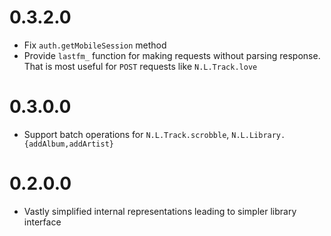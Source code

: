 0.3.2.0
=======

  * Fix `auth.getMobileSession` method
  * Provide `lastfm_` function for making requests without parsing response. That is most useful for `POST` requests like `N.L.Track.love`

0.3.0.0
=======

  * Support batch operations for `N.L.Track.scrobble`, `N.L.Library.{addAlbum,addArtist}`

0.2.0.0
=======

  * Vastly simplified internal representations leading to simpler library interface
